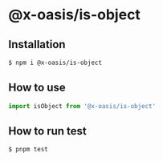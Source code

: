 # @x-oasis/is-object

## Installation

```bash
$ npm i @x-oasis/is-object
```

## How to use

```typescript
import isObject from '@x-oasis/is-object'
```

## How to run test

```bash
$ pnpm test
```